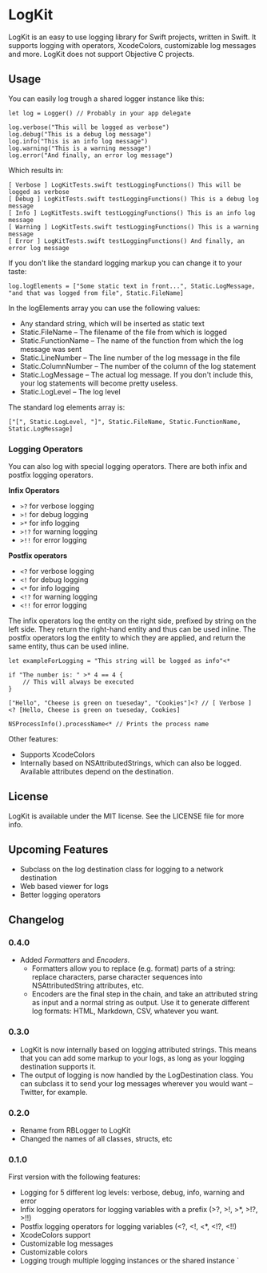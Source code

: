 # LogKit
LogKit is an easy to use logging library for Swift projects, written in Swift. It supports logging with operators, XcodeColors, customizable log messages and more. LogKit does not support Objective C projects.

## Usage

You can easily log trough a shared logger instance like this:

	let log = Logger() // Probably in your app delegate
	
	log.verbose("This will be logged as verbose")
	log.debug("This is a debug log message")
	log.info("This is an info log message")
	log.warning("This is a warning message")
	log.error("And finally, an error log message")

Which results in:

	[ Verbose ] LogKitTests.swift testLoggingFunctions() This will be logged as verbose
	[ Debug ] LogKitTests.swift testLoggingFunctions() This is a debug log message
	[ Info ] LogKitTests.swift testLoggingFunctions() This is an info log message
	[ Warning ] LogKitTests.swift testLoggingFunctions() This is a warning message
	[ Error ] LogKitTests.swift testLoggingFunctions() And finally, an error log message

If you don't like the standard logging markup you can change it to your taste:

	log.logElements = ["Some static text in front...", Static.LogMessage, "and that was logged from file", Static.FileName]

In the logElements array you can use the following values:

* Any standard string, which will be inserted as static text
* Static.FileName – The filename of the file from which is logged
* Static.FunctionName – The name of the function from which the log message was sent
* Static.LineNumber – The line number of the log message in the file
* Static.ColumnNumber – The number of the column of the log statement
* Static.LogMessage – The actual log message. If you don't include this, your log statements will become pretty useless.
* Static.LogLevel – The log level

The standard log elements array is:

	["[", Static.LogLevel, "]", Static.FileName, Static.FunctionName, Static.LogMessage]

### Logging Operators
You can also log with special logging operators. There are both infix and postfix logging operators.

__Infix Operators__

* `>?` for verbose logging
* `>!` for debug logging
* `>*` for info logging
* `>!?` for warning logging
* `>!!` for error logging

__Postfix operators__

* `<?` for verbose logging
* `<!` for debug logging
* `<*` for info logging
* `<!?` for warning logging
* `<!!` for error logging

The infix operators log the entity on the right side, prefixed by string on the left side. They return the right-hand entity and thus can be used inline. The postfix operators log the entity to which they are applied, and return the same entity, thus can be used inline.

	let exampleForLogging = "This string will be logged as info"<*

	if "The number is: " >* 4 == 4 {
		// This will always be executed
	}

	["Hello", "Cheese is green on tueseday", "Cookies"]<? // [ Verbose ]  <? [Hello, Cheese is green on tueseday, Cookies]

	NSProcessInfo().processName<* // Prints the process name

Other features:
* Supports XcodeColors
* Internally based on NSAttributedStrings, which can also be logged. Available attributes depend on the destination.

## License

LogKit is available under the MIT license. See the LICENSE file for more info.

## Upcoming Features
* Subclass on the log destination class for logging to a network destination
* Web based viewer for logs
* Better logging operators

## Changelog

### 0.4.0
* Added _Formatters_ and _Encoders_.
	* Formatters allow you to replace (e.g. format) parts of a string: replace characters, parse character sequences into NSAttributedString attributes, etc.
	* Encoders are the final step in the chain, and take an attributed string as input and a normal string as output. Use it to generate different log formats: HTML, Markdown, CSV, whatever you want.

### 0.3.0
* LogKit is now internally based on logging attributed strings. This means that you can add some markup to your logs, as long as your logging destination supports it.
* The output of logging is now handled by the LogDestination class. You can subclass it to send your log messages wherever you would want – Twitter, for example.

### 0.2.0
* Rename from RBLogger to LogKit
* Changed the names of all classes, structs, etc

### 0.1.0
First version with the following features:

* Logging for 5 different log levels: verbose, debug, info, warning and error
* Infix logging operators for logging variables with a prefix (>?, >!, >*, >!?, >!!)
* Postfix logging operators for logging variables (<?, <!, <*, <!?, <!!)
* XcodeColors support
* Customizable log messages
* Customizable colors
* Logging trough multiple logging instances or the shared instance
`